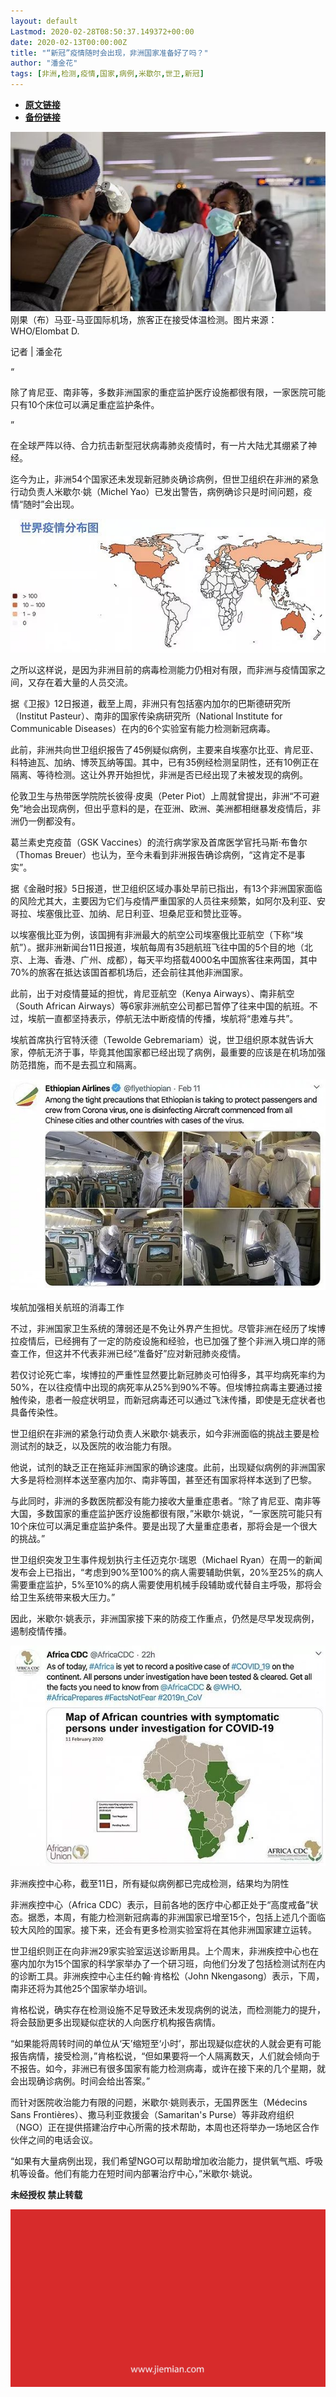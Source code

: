 ```yaml
---
layout: default
Lastmod: 2020-02-28T08:50:37.149372+00:00
date: 2020-02-13T00:00:00Z
title: "“新冠”疫情随时会出现，非洲国家准备好了吗？"
author: "潘金花"
tags: [非洲,检测,疫情,国家,病例,米歇尔,世卫,新冠]
---
```


* [**原文链接**](http://mp.weixin.qq.com/s?__biz=MjM5NTE0ODc2Nw==&mid=2650463204&idx=4&sn=a53c4d6fcd1e2a8816a586bc218872e1&chksm=bef29d548985144252a5ccf42696dbb8dc601591de334be3a9cd758ddccc44d2ab647fc30af9#rd)
* [**备份链接**](http://archive.today/5cW6N)


![](/images/post/92e9ad97398b6e539f0b21a7bbcfb1b0.jpg)刚果（布）马亚-马亚国际机场，旅客正在接受体温检测。图片来源：WHO/Elombat D.

记者 | 潘金花

“

  

除了肯尼亚、南非等，多数非洲国家的重症监护医疗设施都很有限，一家医院可能只有10个床位可以满足重症监护条件。

  

”

在全球严阵以待、合力抗击新型冠状病毒肺炎疫情时，有一片大陆尤其绷紧了神经。  

迄今为止，非洲54个国家还未发现新冠肺炎确诊病例，但世卫组织在非洲的紧急行动负责人米歇尔·姚（Michel Yao）已发出警告，病例确诊只是时间问题，疫情“随时”会出现。

![](/images/post/d1fd1df16fd115ede1e0539233026150.jpg)

之所以这样说，是因为非洲目前的病毒检测能力仍相对有限，而非洲与疫情国家之间，又存在着大量的人员交流。

据《卫报》12日报道，截至上周，非洲只有包括塞内加尔的巴斯德研究所（Institut Pasteur）、南非的国家传染病研究所（National Institute for Communicable Diseases）在内的6个实验室有能力检测新冠病毒。

此前，非洲共向世卫组织报告了45例疑似病例，主要来自埃塞尔比亚、肯尼亚、科特迪瓦、加纳、博茨瓦纳等国。其中，已有35例经检测呈阴性，还有10例正在隔离、等待检测。这让外界开始担忧，非洲是否已经出现了未被发现的病例。

伦敦卫生与热带医学院院长彼得·皮奥（Peter Piot）上周就曾提出，非洲“不可避免”地会出现病例，但出乎意料的是，在亚洲、欧洲、美洲都相继暴发疫情后，非洲仍一例都没有。

葛兰素史克疫苗（GSK Vaccines）的流行病学家及首席医学官托马斯·布鲁尔（Thomas Breuer）也认为，至今未看到非洲报告确诊病例，“这肯定不是事实”。

据《金融时报》5日报道，世卫组织区域办事处早前已指出，有13个非洲国家面临的风险尤其大，主要因为它们与疫情严重国家的人员往来频繁，如阿尔及利亚、安哥拉、埃塞俄比亚、加纳、尼日利亚、坦桑尼亚和赞比亚等。

以埃塞俄比亚为例，该国拥有非洲最大的航空公司埃塞俄比亚航空（下称“埃航”）。据非洲新闻台11日报道，埃航每周有35趟航班飞往中国的5个目的地（北京、上海、香港、广州、成都），每天平均搭载4000名中国旅客往来两国，其中70%的旅客在抵达该国首都机场后，还会前往其他非洲国家。

此前，出于对疫情蔓延的担忧，肯尼亚航空（Kenya Airways）、南非航空（South African Airways）等6家非洲航空公司都已暂停了往来中国的航班。不过，埃航一直都坚持表示，停航无法中断疫情的传播，埃航将“患难与共”。

埃航首席执行官特沃德（Tewolde Gebremariam）说，世卫组织原本就告诉大家，停航无济于事，毕竟其他国家都已经出现了病例，最重要的应该是在机场加强防范措施，而不是去孤立和隔离。

![](/images/post/59342b558132719045141144ea7c68f6.jpg)

埃航加强相关航班的消毒工作

不过，非洲国家卫生系统的薄弱还是不免让外界产生担忧。尽管非洲在经历了埃博拉疫情后，已经拥有了一定的防疫设施和经验，也已加强了整个非洲入境口岸的筛查工作，但这并不代表非洲已经“准备好”应对新冠肺炎疫情。

若仅讨论死亡率，埃博拉的严重性显然要比新冠肺炎可怕得多，其平均病死率约为50%，在以往疫情中出现的病死率从25%到90%不等。但埃博拉病毒主要通过接触传染，患者一般症状明显，而新冠病毒还可以通过飞沫传播，即使是无症状者也具备传染性。

世卫组织在非洲的紧急行动负责人米歇尔·姚表示，如今非洲面临的挑战主要是检测试剂的缺乏，以及医院的收治能力有限。

他说，试剂的缺乏正在拖延非洲国家的确诊速度。此前，出现疑似病例的非洲国家大多是将检测样本送至塞内加尔、南非等国，甚至还有国家将样本送到了巴黎。

与此同时，非洲的多数医院都没有能力接收大量重症患者。“除了肯尼亚、南非等大国，多数国家的重症监护医疗设施都很有限，”米歇尔·姚说，“一家医院可能只有10个床位可以满足重症监护条件。要是出现了大量重症患者，那将会是一个很大的挑战。”

世卫组织突发卫生事件规划执行主任迈克尔·瑞恩（Michael Ryan）在周一的新闻发布会上已指出，“考虑到90%至100%的病人需要辅助供氧，20%至25%的病人需要重症监护，5%至10%的病人需要使用机械手段辅助或代替自主呼吸，那将会给卫生系统带来极大压力。”

因此，米歇尔·姚表示，非洲国家接下来的防疫工作重点，仍然是尽早发现病例，遏制疫情传播。

![](/images/post/87f2a90f409ba70174f44300ab5ce7e8.jpg)

非洲疾控中心称，截至11日，所有疑似病例都已完成检测，结果均为阴性

非洲疾控中心（Africa CDC）表示，目前各地的医疗中心都正处于“高度戒备”状态。据悉，本周，有能力检测新冠病毒的非洲国家已增至15个，包括上述几个面临较大风险的国家。接下来，还会有更多检测实验室将在其他非洲国家建立运转。

世卫组织则正在向非洲29家实验室运送诊断用具。上个周末，非洲疾控中心也在塞内加尔为15个国家的科学家举办了一个研习班，向他们分发了包括检测试剂在内的诊断工具。非洲疾控中心主任约翰·肯格松（John Nkengasong）表示，下周，南非还将为其他25个国家举办培训。

肯格松说，确实存在检测设施不足导致还未发现病例的说法，而检测能力的提升，将会鼓励更多出现疑似症状的人向医疗机构报告病情。

“如果能将周转时间的单位从‘天’缩短至‘小时’，那出现疑似症状的人就会更有可能报告病情，接受检测，”肯格松说，“但如果要将一个人隔离数天，人们就会倾向于不报告。如今，非洲已有很多国家有能力检测病毒，或许在接下来的几个星期，就会出现确诊病例。时间会给出答案。”

而针对医院收治能力有限的问题，米歇尔·姚则表示，无国界医生（Médecins Sans Frontières）、撒马利亚救援会（Samaritan's Purse）等非政府组织（NGO）正在提供搭建治疗中心所需的技术帮助，本周也还将举办一场地区合作伙伴之间的电话会议。

“如果有大量病例出现，我们希望NGO可以帮助增加收治能力，提供氧气瓶、呼吸机等设备。他们有能力在短时间内部署治疗中心，”米歇尔·姚说。

  

**未经授权 禁止转载**

  

  

![](/images/post/3ef9527fd7edfb43b0c70486c7a956af.jpg)

